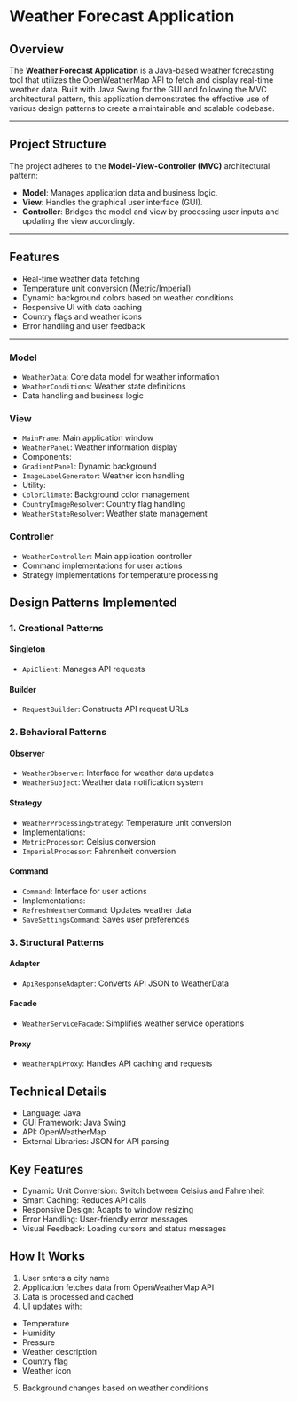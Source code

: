 # Weather Forecast Application

## Overview
The **Weather Forecast Application** is a Java-based weather forecasting tool that utilizes the OpenWeatherMap API to fetch and display real-time weather data. Built with Java Swing for the GUI and following the MVC architectural pattern, this application demonstrates the effective use of various design patterns to create a maintainable and scalable codebase.

---

## Project Structure
The project adheres to the **Model-View-Controller (MVC)** architectural pattern:
- **Model**: Manages application data and business logic.
- **View**: Handles the graphical user interface (GUI).
- **Controller**: Bridges the model and view by processing user inputs and updating the view accordingly.

---


## Features
- Real-time weather data fetching
- Temperature unit conversion (Metric/Imperial)
- Dynamic background colors based on weather conditions
- Responsive UI with data caching
- Country flags and weather icons
- Error handling and user feedback


----

### Model
- `WeatherData`: Core data model for weather information
- `WeatherConditions`: Weather state definitions
- Data handling and business logic

### View
- `MainFrame`: Main application window
- `WeatherPanel`: Weather information display
- Components:
- `GradientPanel`: Dynamic background
- `ImageLabelGenerator`: Weather icon handling
- Utility:
- `ColorClimate`: Background color management
- `CountryImageResolver`: Country flag handling
- `WeatherStateResolver`: Weather state management

### Controller
- `WeatherController`: Main application controller
- Command implementations for user actions
- Strategy implementations for temperature processing

## Design Patterns Implemented

### 1. Creational Patterns
#### Singleton
- `ApiClient`: Manages API requests


#### Builder
- `RequestBuilder`: Constructs API request URLs

### 2. Behavioral Patterns
#### Observer
- `WeatherObserver`: Interface for weather data updates
- `WeatherSubject`: Weather data notification system

#### Strategy
- `WeatherProcessingStrategy`: Temperature unit conversion
- Implementations:
- `MetricProcessor`: Celsius conversion
- `ImperialProcessor`: Fahrenheit conversion

#### Command
- `Command`: Interface for user actions
- Implementations:
- `RefreshWeatherCommand`: Updates weather data
- `SaveSettingsCommand`: Saves user preferences

### 3. Structural Patterns
#### Adapter
- `ApiResponseAdapter`: Converts API JSON to WeatherData

#### Facade
- `WeatherServiceFacade`: Simplifies weather service operations

#### Proxy
- `WeatherApiProxy`: Handles API caching and requests

## Technical Details
- Language: Java
- GUI Framework: Java Swing
- API: OpenWeatherMap
- External Libraries: JSON for API parsing

## Key Features
- Dynamic Unit Conversion: Switch between Celsius and Fahrenheit
- Smart Caching: Reduces API calls
- Responsive Design: Adapts to window resizing
- Error Handling: User-friendly error messages
- Visual Feedback: Loading cursors and status messages

## How It Works
1. User enters a city name
2. Application fetches data from OpenWeatherMap API
3. Data is processed and cached
4. UI updates with:
- Temperature
- Humidity
- Pressure
- Weather description
- Country flag
- Weather icon
5. Background changes based on weather conditions